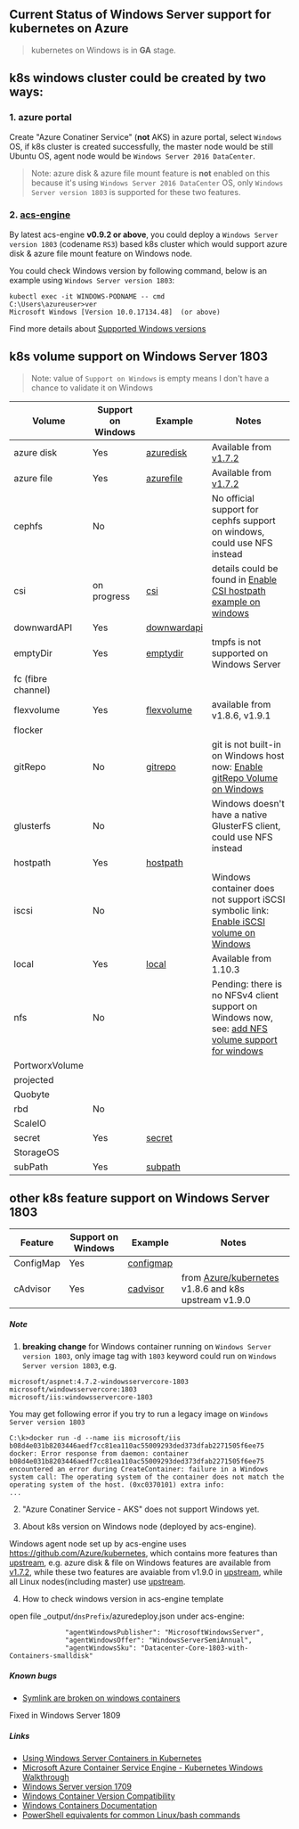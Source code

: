 ## Current Status of Windows Server support for kubernetes on Azure
> kubernetes on Windows is in **GA** stage.

## k8s windows cluster could be created by two ways:
### 1. azure portal
Create "Azure Conatiner Service" (**not** AKS) in azure portal, select `Windows` OS, if k8s cluster is created successfully, the master node would be still Ubuntu OS, agent node would be `Windows Server 2016 DataCenter`.
> Note: 
azure disk & azure file mount feature is **not** enabled on this because it's using `Windows Server 2016 DataCenter` OS, only `Windows Server version 1803` is supported for these two features.

### 2. [acs-engine](https://github.com/Azure/acs-engine)
By latest acs-engine **v0.9.2 or above**, you could deploy a `Windows Server version 1803` (codename `RS3`) based k8s cluster which would support azure disk & azure file mount feature on Windows node. 

You could check Windows version by following command, below is an example using `Windows Server version 1803`:
```
kubectl exec -it WINDOWS-PODNAME -- cmd
C:\Users\azureuser>ver
Microsoft Windows [Version 10.0.17134.48]  (or above)
```

Find more details about [Supported Windows versions](https://github.com/Azure/acs-engine/blob/master/docs/kubernetes/windows.md#supported-windows-versions)

## k8s volume support on Windows Server 1803
> Note: value of `Support on Windows` is empty means I don't have a chance to validate it on Windows

| Volume | Support on Windows | Example | Notes |
| ---- | ---- | ---- | ---- |
| azure disk | Yes | [azuredisk](./azuredisk) | Available from [v1.7.2](https://github.com/Azure/kubernetes/tree/acs-v1.7.2-1) |
| azure file | Yes | [azurefile](./azurefile) | Available from [v1.7.2](https://github.com/Azure/kubernetes/tree/acs-v1.7.2-1) |
| cephfs | No |  | No official support for cephfs support on windows, could use NFS instead |
| csi | on progress | [csi](./csi) | details could be found in [Enable CSI hostpath example on windows](https://github.com/kubernetes-csi/drivers/issues/79) |
| downwardAPI | Yes | [downwardapi](./downwardapi) |  |
| emptyDir | Yes | [emptydir](./emptydir) | tmpfs is not supported on Windows Server |
| fc (fibre channel) |  |  |  |
| flexvolume | Yes | [flexvolume](./flexvolume) | available from v1.8.6, v1.9.1 |
| flocker |  |  |  |
| gitRepo | No | [gitrepo](./gitrepo) | git is not built-in on Windows host now: [Enable gitRepo Volume on Windows](https://github.com/kubernetes/kubernetes/issues/57546) |
| glusterfs | No |  | Windows doesn't have a native GlusterFS client, could use NFS instead |
| hostpath | Yes | [hostpath](./hostpath) |  |
| iscsi | No |  | Windows container does not support iSCSI symbolic link: [Enable iSCSI volume on Windows](https://github.com/kubernetes/kubernetes/issues/57548) |
| local | Yes | [local](./local) | Available from 1.10.3 |
| nfs | No | | Pending: there is no NFSv4 client support on Windows now, see: [add NFS volume support for windows](https://github.com/kubernetes/kubernetes/issues/56188)  |
| PortworxVolume |  |  |  |
| projected |  |  |  |
| Quobyte |  |  |  |
| rbd | No |  |  |
| ScaleIO |  |  |  |
| secret | Yes | [secret](./secret) |  |
| StorageOS |  |  |  |
| subPath | Yes | [subpath](./subpath) |  |

## other k8s feature support on Windows Server 1803
| Feature | Support on Windows | Example | Notes |
| ---- | ---- | ---- | ---- |
| ConfigMap | Yes | [configmap](./configmap) |  |
| cAdvisor | Yes | [cadvisor](./cadvisor) | from [Azure/kubernetes](https://github.com/Azure/kubernetes) v1.8.6 and k8s upstream v1.9.0 |

##### Note
1. **breaking change** for Windows container running on `Windows Server version 1803`, only image tag with `1803` keyword could run on `Windows Server version 1803`, e.g.
```
microsoft/aspnet:4.7.2-windowsservercore-1803
microsoft/windowsservercore:1803
microsoft/iis:windowsservercore-1803
```

You may get following error if you try to run a legacy image on `Windows Server version 1803`
```
C:\k>docker run -d --name iis microsoft/iis
b08d4e031b8203446aedf7cc81ea110ac55009293ded373dfab2271505f6ee75
docker: Error response from daemon: container b08d4e031b8203446aedf7cc81ea110ac55009293ded373dfab2271505f6ee75 encountered an error during CreateContainer: failure in a Windows system call: The operating system of the container does not match the operating system of the host. (0xc0370101) extra info:
...
```

2. "Azure Conatiner Service - AKS" does not support Windows yet.

3. About k8s version on Windows node (deployed by acs-engine).

Windows agent node set up by acs-engine uses https://github.com/Azure/kubernetes, which contains more features than [upstream](https://github.com/kubernetes/kubernetes), e.g. azure disk & file on Windows features are available from [v1.7.2](https://github.com/Azure/kubernetes/tree/acs-v1.7.2-1), while these two features are avaiable from v1.9.0 in [upstream](https://github.com/kubernetes/kubernetes), while all Linux nodes(including master) use  [upstream](https://github.com/kubernetes/kubernetes).

4. How to check windows version in acs-engine template

open file _output/`dnsPrefix`/azuredeploy.json under acs-engine:
```
              "agentWindowsPublisher": "MicrosoftWindowsServer",
              "agentWindowsOffer": "WindowsServerSemiAnnual",
              "agentWindowsSku": "Datacenter-Core-1803-with-Containers-smalldisk"
```

##### Known bugs
 - [Symlink are broken on windows containers](https://github.com/kubernetes/kubernetes/issues/52419)

Fixed in Windows Server 1809

##### Links
 - [Using Windows Server Containers in Kubernetes](https://kubernetes.io/docs/getting-started-guides/windows/)
 - [Microsoft Azure Container Service Engine - Kubernetes Windows Walkthrough](https://github.com/Azure/acs-engine/blob/master/docs/kubernetes/windows.md#supported-windows-versions)
 - [Windows Server version 1709](https://docs.microsoft.com/en-us/windows-server/get-started/whats-new-in-windows-server-1709)
 - [Windows Container Version Compatibility](https://docs.microsoft.com/en-us/virtualization/windowscontainers/deploy-containers/version-compatibility)
 - [Windows Containers Documentation](https://docs.microsoft.com/en-us/virtualization/windowscontainers/)
 - [PowerShell equivalents for common Linux/bash commands](https://mathieubuisson.github.io/powershell-linux-bash/)
